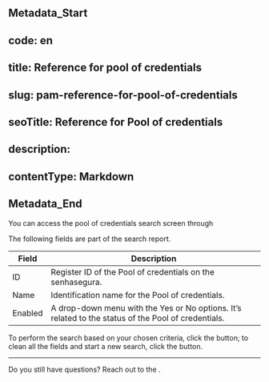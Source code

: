 ## Metadata_Start 
## code: en
## title: Reference for pool of credentials 
## slug: pam-reference-for-pool-of-credentials 
## seoTitle: Reference for Pool of credentials 
## description:  
## contentType: Markdown 
## Metadata_End
You can access the pool of credentials search screen through  

The following fields are part of the  search report.

| Field | Description |
| --- | --- |
| ID | Register ID of the Pool of credentials on the senhasegura. |
| Name | Identification name for the Pool of credentials. |
| Enabled | A drop-down menu with the Yes or No options. It’s related to the status of the Pool of credentials. |

To perform the search based on your chosen criteria, click the  button; to clean all the fields and start a new search, click the  button.

***

Do you still have questions? Reach out to the .